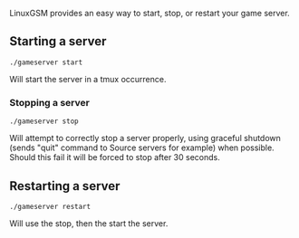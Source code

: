 LinuxGSM provides an easy way to start, stop, or restart your game server.

## Starting a server

`./gameserver start`

Will start the server in a tmux occurrence. 

### Stopping a server

`./gameserver stop`

Will attempt to correctly stop a server properly, using graceful shutdown (sends "quit" command to Source servers for example) when possible. Should this fail it will be forced to stop after 30 seconds.

## Restarting a server

`./gameserver restart`

Will use the stop, then the start the server.